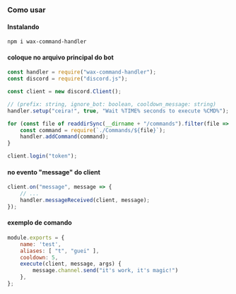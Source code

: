 ### Como usar

#### Instalando
`npm i wax-command-handler`

#### coloque no arquivo principal do bot
```js
const handler = require("wax-command-handler");
const discord = require("discord.js");

const client = new discord.Client();

// (prefix: string, ignore_bot: boolean, cooldown_message: string)
handler.setup("ceira!", true, "Wait %TIME% seconds to execute %CMD%");

for (const file of readdirSync(__dirname + "/commands").filter(file => file.endsWith('.js'))) {
    const command = require(`./Commands/${file}`);
    handler.addCommand(command);
}

client.login("token");
```

#### no evento "message" do client
```js
client.on("message", message => {
    // ...
    handler.messageReceived(client, message);
});
```

#### exemplo de comando
```js
module.exports = {
    name: 'test',
    aliases: [ "t", "guei" ],
    cooldown: 5,
    execute(client, message, args) {
        message.channel.send("it's work, it's magic!")
    },
};
```